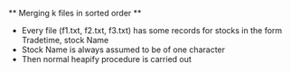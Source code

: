** Merging k files in sorted order **
- Every file (f1.txt, f2.txt, f3.txt) has some records for stocks in the form Tradetime, stock Name
- Stock Name is always assumed to be of one character
- Then normal heapify procedure is carried out